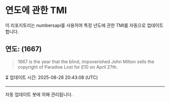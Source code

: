 
# 연도에 관한 TMI

이 리포지토리는 numbersapi를 사용하여 특정 년도에 관한 TMI를 자동으로 업데이트합니다.

## 연도: (1667)
> 1667 is the year that the blind, impoverished John Milton sells the copyright of Paradise Lost for £10 on April 27th.

⏳ 업데이트 시간: 2025-08-28 20:43:08 (UTC)

---
자동 업데이트 봇에 의해 관리됩니다.
